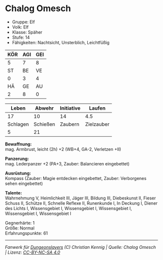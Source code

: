 # Chalog Omesch  
- Gruppe: Elf  
- Volk: Elf  
- Klasse: Späher  
- Stufe: 14  
- Fähigkeiten: Nachtsicht, Unsterblich, Leichtfüßig  


| KÖR | AGI | GEI |  
| --- | --- | --- |  
| 5   | 7   | 8   |
| ST  | BE  | VE  |  
| 0   | 3   | 4   |
| HÄ  | GE  | AU  |  
| 2   | 8   | 0   |


| Leben    | Abwehr   | Initiative | Laufen     |
| -------- | -------- | ---------- | ---------- |
| 17       | 10       | 14         | 4.5        |
| Schlagen | Schießen | Zaubern    | Zielzauber |
| 5        | 21       |            |            |

**Bewaffnung:**  
mag. Armbrust, leicht (2h) +2 (WB+4, GA-2, Verletzen +II)

**Panzerung:**  
mag. Lederpanzer +2 (PA+3, Zauber: Balancieren eingebettet)

**Ausrüstung:**  
Kompass (Zauber: Magie entdecken eingebettet, Zauber: Verborgenes sehen eingebettet)

**Talente:**  
Wahrnehmung V, Heimlichkeit III, Jäger III, Bildung III, Diebeskunst II, Fieser Schuss II, Schütze II, Schnelle Reflexe II, Runenkunde I, In Deckung I, Diener des Lichts I, Wissensgebiet I, Wissensgebiet I, Wissensgebiet I, Wissensgebiet I, Wissensgebiet I

Gegnerhärte: 1  
Größe: Normal  
Erfahrungspunkte: 61  



___
*Fanwerk für [Dungeonslayers](https://www.dungeonslayers.net/) (C) Christian Kennig | Quelle: Chalog Omesch | Lizenz: [CC-BY-NC-SA 4.0](https://creativecommons.org/licenses/by-nc-sa/4.0/deed.de)*